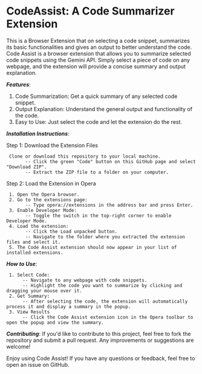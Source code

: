 # CodeAssist: A Code Summarizer Extension
 This is a Browser Extension that on selecting a code snippet, summarizes its basic functionalities and gives an output to better understand the code.
 Code Assist is a browser extension that allows you to summarize selected code snippets using the Gemini API. Simply select a piece of code on any webpage, and the extension will provide a concise summary and output explanation.
 
***Features***:
   1. Code Summarization: Get a quick summary of any selected code snippet.
   2. Output Explanation: Understand the general output and functionality of the code.
   3. Easy to Use: Just select the code and let the extension do the rest.
 
 
***Installation Instructions***:
> > 
   Step 1: Download the Extension Files
   
     Clone or download this repository to your local machine.
           -- Click the green "Code" button on this GitHub page and select "Download ZIP".
           -- Extract the ZIP file to a folder on your computer.
 
   Step 2: Load the Extension in Opera
   
     1. Open the Opera browser.
     2. Go to the extensions page:
           -- Type opera://extensions in the address bar and press Enter.
     3. Enable Developer Mode:
           -- Toggle the switch in the top-right corner to enable Developer Mode.
     4. Load the extension:
           -- Click the Load unpacked button.
           -- Navigate to the folder where you extracted the extension files and select it.
     5. The Code Assist extension should now appear in your list of installed extensions.
 
***How to Use***:

     1. Select Code:
          -- Navigate to any webpage with code snippets.
          -- Highlight the code you want to summarize by clicking and dragging your mouse over it.
     2. Get Summary:
          -- After selecting the code, the extension will automatically process it and display a summary in the popup.
     3. View Results
          -- Click the Code Assist extension icon in the Opera toolbar to open the popup and view the summary.

***Contributing***:
    If you'd like to contribute to this project, feel free to fork the repository and submit a pull request. Any improvements or suggestions are welcome!

Enjoy using Code Assist! If you have any questions or feedback, feel free to open an issue on GitHub.
